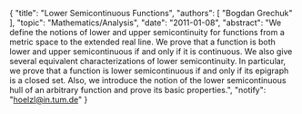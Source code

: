 {
    "title": "Lower Semicontinuous Functions",
    "authors": [
        "Bogdan Grechuk"
    ],
    "topic": "Mathematics/Analysis",
    "date": "2011-01-08",
    "abstract": "We define the notions of lower and upper semicontinuity for functions from a metric space to the extended real line. We prove that a function is both lower and upper semicontinuous if and only if it is continuous. We also give several equivalent characterizations of lower semicontinuity. In particular, we prove that a function is lower semicontinuous if and only if its epigraph is a closed set. Also, we introduce the notion of the lower semicontinuous hull of an arbitrary function and prove its basic properties.",
    "notify": "hoelzl@in.tum.de"
}